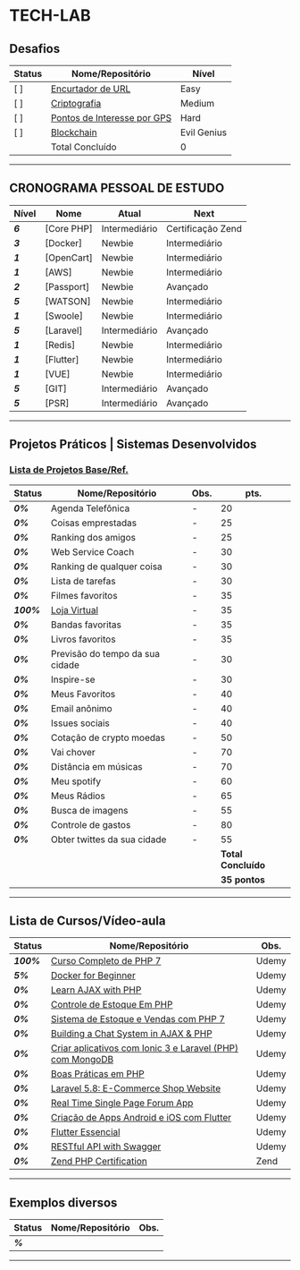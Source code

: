 # TECH-LAB



## Desafios

| **Status**  | **Nome/Repositório**  | **Nível**  |
|---|---|---|
| [ ] |    [Encurtador de URL](https://github.com/me42th/desafios/tree/master/1%20-%20Easy/Encurtador%20de%20URL)  | Easy  |
| [ ] |    [Criptografia](https://github.com/me42th/desafios/tree/master/2%20-%20Medium/Criptografia)  | Medium  |
| [ ] |    [Pontos de Interesse por GPS](https://github.com/me42th/desafios/tree/master/3%20-%20Hard/Pontos%20de%20Interesse)  | Hard  |
| [ ] |    [Blockchain](https://github.com/me42th/desafios/tree/master/4%20-%20Evil%20Genius/Blockchain)  | Evil Genius  |
|  | Total Concluído  | 0 |

------------

## CRONOGRAMA PESSOAL DE ESTUDO

| **Nível**  | **Nome**  | **Atual**  |  **Next**  |
|---|---|---|---|
| **_6_** |    [Core PHP]  | Intermediário | Certificação Zend  |
| **_3_** |    [Docker]  | Newbie  | Intermediário  |
| **_1_** |    [OpenCart]  | Newbie  | Intermediário  |
| **_1_** |    [AWS]  | Newbie  | Intermediário  |
| **_2_** |    [Passport]  | Newbie  | Avançado  |
| **_5_** |    [WATSON]  | Newbie  | Intermediário  |
| **_1_** |    [Swoole]  | Newbie  | Intermediário  |
| **_5_** |    [Laravel]  | Intermediário  | Avançado  |
| **_1_** |    [Redis]  | Newbie  | Intermediário  |
| **_1_** |    [Flutter]  | Newbie  | Intermediário  |
| **_1_** |    [VUE]  | Newbie  | Intermediário  |
| **_5_** |    [GIT]  | Intermediário  | Avançado  |
| **_5_** |    [PSR]  | Intermediário  | Avançado  |

------------


## Projetos Práticos | Sistemas Desenvolvidos
### [Lista de Projetos Base/Ref.](https://github.com/me42th/ListaDeDesafiosProgramacao)
| **Status**  | **Nome/Repositório**  | **Obs.**  |  **pts.**  |
|---|---|---|---|
| **_0%_** | Agenda Telefônica |  -  | 20 |
| **_0%_** | Coisas emprestadas  |  -  | 25 |
| **_0%_** | Ranking dos amigos  |  -  | 25 |
| **_0%_** | Web Service Coach  |  -  | 30 |
| **_0%_** | Ranking de qualquer coisa  |  -  | 30 |
| **_0%_** | Lista de tarefas  |  -  | 30 |
| **_0%_** | Filmes favoritos  |  -  | 35 |
| **_100%_** | [Loja Virtual](https://github.com/me42th/eco) |  -  | 35 |
| **_0%_** | Bandas favoritas  |  -  | 35 |
| **_0%_** | Livros favoritos  |  -  | 35 |
| **_0%_** | Previsão do tempo da sua cidade  |  -  | 30 |
| **_0%_** | Inspire-se  |  -  | 30 |
| **_0%_** | Meus Favoritos  |  -  | 40 |
| **_0%_** | Email anônimo  |  -  | 40 |
| **_0%_** | Issues sociais  |  -  | 40 |
| **_0%_** | Cotação de crypto moedas  |  -  | 50 |
| **_0%_** | Vai chover  |  -  | 70 |
| **_0%_** | Distância em músicas   |  -  | 70 |
| **_0%_** | Meu spotify  |  -  | 60 |
| **_0%_** | Meus Rádios  |  -  | 65 |
| **_0%_** | Busca de imagens  |  -  | 55 |
| **_0%_** | Controle de gastos  |  -  | 80 |
| **_0%_** | Obter twittes da sua cidade  |  -  | 55 |
|   |   |   |**Total Concluído**|
|   |   |   |**35 pontos**|

------------

## Lista de Cursos/Vídeo-aula

| **Status**  | **Nome/Repositório**  | **Obs.**  |
|---|---|---|
| **_100%_**  | [Curso Completo de PHP 7](https://www.udemy.com/curso-php-7-online/)  |  Udemy |
| **_5%_** | [Docker for Beginner](https://www.udemy.com/docker-for-beginner)  |   Udemy |
| **_0%_** | [Learn AJAX with PHP](https://www.udemy.com/learn-ajax-with-php/)  |   Udemy |
| **_0%_** | [Controle de Estoque Em PHP](https://www.udemy.com/controle-de-estoque-em-php/)  |   Udemy |
| **_0%_** | [Sistema de Estoque e Vendas com PHP 7 ](https://www.udemy.com/sistema-de-estoque-e-vendas-com-php-7/)  |   Udemy  |
| **_0%_** | [Building a Chat System in AJAX & PHP ](https://www.udemy.com/chat-system-in-php-ajax/)  |   Udemy |
| **_0%_**   | [Criar aplicativos com Ionic 3 e Laravel (PHP) com MongoDB ](https://www.udemy.com/criar-aplicativos-com-ionic-3-e-laravelphp-com-mongodb/)  |   Udemy  |
| **_0%_** | [Boas Práticas em PHP](https://www.udemy.com/boas-praticas-em-php/)  |   Udemy  |
| **_0%_**  | [Laravel 5.8: E-Commerce Shop Website ](https://www.udemy.com/laravel-ecommerce-shop/)  | Udemy  |
| **_0%_**   | [ Real Time Single Page Forum App](https://www.udemy.com/real-time-single-page-forum-app-with-pusher-laravel-vuejs/)  |   Udemy  |
| **_0%_**   | [Criação de Apps Android e iOS com Flutter](https://www.udemy.com/curso-completo-flutter-app-android-ios/)  |   Udemy  |
| **_0%_**  | [Flutter Essencial ](https://www.udemy.com/flutter-essencial/)  |   Udemy  |
| **_0%_**  | [RESTful API  with Swagger ](https://www.udemy.com/api-testing-and-documentation-with-swagger-from-scratch/)  |  Udemy  |
| **_0%_**  | [Zend PHP Certification](http://www.zend.com/en/services/certification/php-certification)  |  Zend |

------------




## Exemplos diversos

| **Status**  | **Nome/Repositório**  | **Obs.**  |
|---|---|---|
| **_%_** |    []()  |   |

------------
